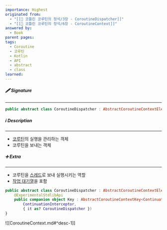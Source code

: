 ```yaml
---
importance: Highest
originated from:
  - "[[📘 코틀린 코루틴의 정석/3장 - CoroutineDispatcher]]"
  - "[[📘 코틀린 코루틴의 정석/6장 - CoroutineContext]]"
answered by:
  - Book
parent pages: 
tags:
  - Coroutine
  - 코루틴
  - Kotlin
  - API
  - abstract
  - class
learned:
---
```

##### 🖋️ Signature
---
```Kotlin
public abstract class CoroutineDispatcher : AbstractCoroutineContextElement(ContinuationInterceptor), ContinuationInterceptor
```

##### ℹ️ Description
---
- [코루틴](코루틴.md)의 실행을 관리하는 객체
- 코루틴을 보내는 객체

##### ➕ Extra
---
- 코루틴을 [스레드](스레드.md)로 보내 실행시키는 역할
- [작업 대기열](작업%20대기열.md)을 포함
```Kotlin
public abstract class CoroutineDispatcher : AbstractCoroutineContextElement(ContinuationInterceptor), ContinuationInterceptor {
    @ExperimentalStdlibApi  
    public companion object Key : AbstractCoroutineContextKey<ContinuationInterceptor, CoroutineDispatcher>(
        ContinuationInterceptor,  
        { it as? CoroutineDispatcher })
}
```
![[CoroutineContext.md#^desc-1]]
